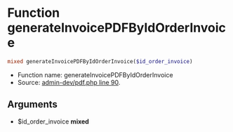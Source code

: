 Function generateInvoicePDFByIdOrderInvoice
===========================





```php
mixed generateInvoicePDFByIdOrderInvoice($id_order_invoice)
```

* Function name: generateInvoicePDFByIdOrderInvoice
* Source: [admin-dev/pdf.php line 90](https://github.com/PrestaShop/PrestaShop/blob/1.5.0.3/admin-dev/pdf.php#L90).

Arguments
---------

* $id_order_invoice **mixed**

